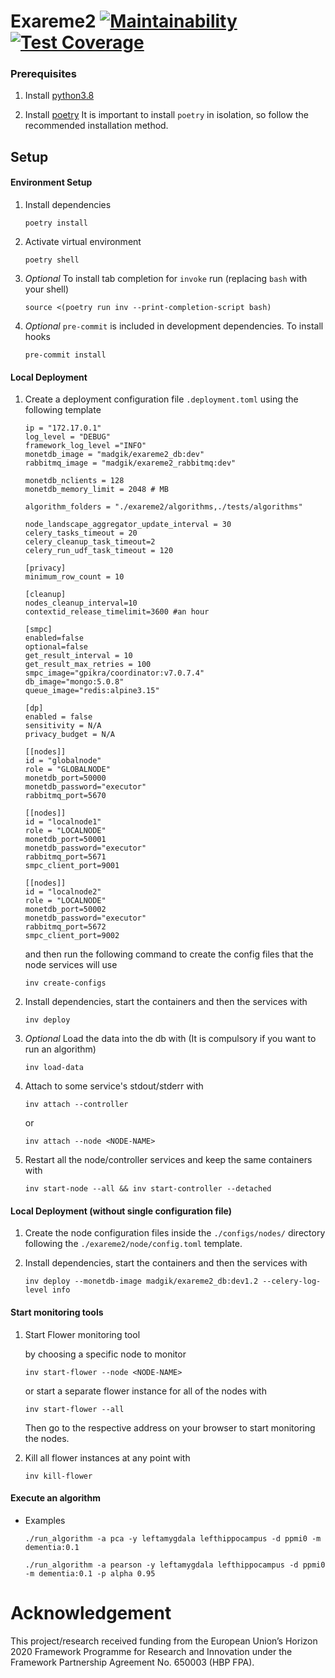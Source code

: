 # Exareme2 [![Maintainability](https://api.codeclimate.com/v1/badges/48216c43e4acff2fd7eb/maintainability)](https://codeclimate.com/github/madgik/exareme2/maintainability) [![Test Coverage](https://api.codeclimate.com/v1/badges/48216c43e4acff2fd7eb/test_coverage)](https://codeclimate.com/github/madgik/exareme2/test_coverage)

### Prerequisites

1. Install [python3.8](https://www.python.org/downloads/ "python3.8")

1. Install [poetry](https://python-poetry.org/ "poetry")
   It is important to install `poetry` in isolation, so follow the
   recommended installation method.

## Setup

#### Environment Setup

1. Install dependencies

   ```
   poetry install
   ```

1. Activate virtual environment

   ```
   poetry shell
   ```

1. *Optional* To install tab completion for `invoke` run  (replacing `bash` with your shell)

   ```
   source <(poetry run inv --print-completion-script bash)
   ```

1. _Optional_ `pre-commit` is included in development dependencies. To install hooks

   ```
   pre-commit install
   ```

#### Local Deployment

1. Create a deployment configuration file `.deployment.toml` using the following template

   ```
   ip = "172.17.0.1"
   log_level = "DEBUG"
   framework_log_level ="INFO"
   monetdb_image = "madgik/exareme2_db:dev"
   rabbitmq_image = "madgik/exareme2_rabbitmq:dev"

   monetdb_nclients = 128
   monetdb_memory_limit = 2048 # MB

   algorithm_folders = "./exareme2/algorithms,./tests/algorithms"

   node_landscape_aggregator_update_interval = 30
   celery_tasks_timeout = 20
   celery_cleanup_task_timeout=2
   celery_run_udf_task_timeout = 120

   [privacy]
   minimum_row_count = 10

   [cleanup]
   nodes_cleanup_interval=10
   contextid_release_timelimit=3600 #an hour

   [smpc]
   enabled=false
   optional=false
   get_result_interval = 10
   get_result_max_retries = 100
   smpc_image="gpikra/coordinator:v7.0.7.4"
   db_image="mongo:5.0.8"
   queue_image="redis:alpine3.15"
   
   [dp]
   enabled = false
   sensitivity = N/A
   privacy_budget = N/A

   [[nodes]]
   id = "globalnode"
   role = "GLOBALNODE"
   monetdb_port=50000
   monetdb_password="executor"
   rabbitmq_port=5670

   [[nodes]]
   id = "localnode1"
   role = "LOCALNODE"
   monetdb_port=50001
   monetdb_password="executor"
   rabbitmq_port=5671
   smpc_client_port=9001

   [[nodes]]
   id = "localnode2"
   role = "LOCALNODE"
   monetdb_port=50002
   monetdb_password="executor"
   rabbitmq_port=5672
   smpc_client_port=9002

   ```

   and then run the following command to create the config files that the node services will use

   ```
   inv create-configs
   ```

1. Install dependencies, start the containers and then the services with

   ```
   inv deploy
   ```

1. _Optional_ Load the data into the db with
   (It is compulsory if you want to run an algorithm)

   ```
   inv load-data
   ```

1. Attach to some service's stdout/stderr with

   ```
   inv attach --controller
   ```

   or

   ```
   inv attach --node <NODE-NAME>
   ```

1. Restart all the node/controller services and keep the same containers with

   ```
   inv start-node --all && inv start-controller --detached
   ```

#### Local Deployment (without single configuration file)

1. Create the node configuration files inside the `./configs/nodes/` directory following the `./exareme2/node/config.toml` template.

1. Install dependencies, start the containers and then the services with

   ```
   inv deploy --monetdb-image madgik/exareme2_db:dev1.2 --celery-log-level info
   ```

#### Start monitoring tools

1. Start Flower monitoring tool

   by choosing a specific node to monitor

   ```
   inv start-flower --node <NODE-NAME>
   ```

   or start a separate flower instance for all of the nodes with

   ```
   inv start-flower --all
   ```

   Then go to the respective address on your browser to start monitoring the nodes.

1. Kill all flower instances at any point with

   ```
   inv kill-flower
   ```

#### Execute an algorithm

- Examples
  ```
  ./run_algorithm -a pca -y leftamygdala lefthippocampus -d ppmi0 -m dementia:0.1
  ```
  ```
  ./run_algorithm -a pearson -y leftamygdala lefthippocampus -d ppmi0 -m dementia:0.1 -p alpha 0.95
  ```

# Acknowledgement

This project/research received funding from the European Union’s Horizon 2020 Framework Programme for Research and Innovation under the Framework Partnership Agreement No. 650003 (HBP FPA).
